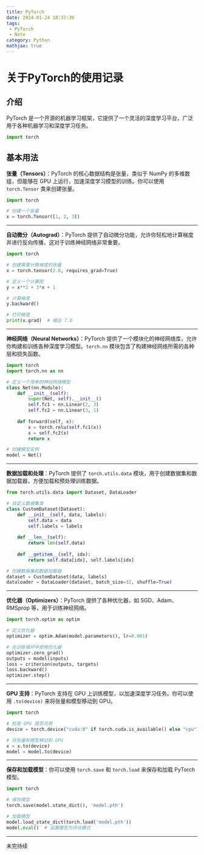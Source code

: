 ```yaml
---
title: PyTorch
date: 2024-01-24 18:37:30
tags:
 - PyTorch
 - Note
category: Python
mathjax: true
---
```


# 关于PyTorch的使用记录

## 介绍

PyTorch 是一个开源的机器学习框架，它提供了一个灵活的深度学习平台，广泛用于各种机器学习和深度学习任务。

```python
import torch
```


## 基本用法

**张量（Tensors）**：PyTorch 的核心数据结构是张量，类似于 NumPy 的多维数组，但能够在 GPU 上运行，加速深度学习模型的训练。你可以使用 `torch.Tensor` 类来创建张量。

```python
import torch

# 创建一个张量
x = torch.Tensor([1, 2, 3])
```

---

**自动微分（Autograd）**：PyTorch 提供了自动微分功能，允许你轻松地计算梯度并进行反向传播，这对于训练神经网络非常重要。

```python
import torch

# 创建需要计算梯度的张量
x = torch.tensor(2.0, requires_grad=True)

# 定义一个计算图
y = x**2 + 3*x + 1

# 计算梯度
y.backward()

# 打印梯度
print(x.grad)  # 输出 7.0
```

---

**神经网络（Neural Networks）**：PyTorch 提供了一个模块化的神经网络库，允许你构建和训练各种深度学习模型。`torch.nn` 模块包含了构建神经网络所需的各种层和损失函数。

```python
import torch
import torch.nn as nn

# 定义一个简单的神经网络模型
class Net(nn.Module):
    def __init__(self):
        super(Net, self).__init__()
        self.fc1 = nn.Linear(2, 3)
        self.fc2 = nn.Linear(3, 1)
        
    def forward(self, x):
        x = torch.relu(self.fc1(x))
        x = self.fc2(x)
        return x

# 创建模型实例
model = Net()
```

---

**数据加载和处理**：PyTorch 提供了 `torch.utils.data` 模块，用于创建数据集和数据加载器，方便加载和预处理训练数据。

```python
from torch.utils.data import Dataset, DataLoader

# 自定义数据集类
class CustomDataset(Dataset):
    def __init__(self, data, labels):
        self.data = data
        self.labels = labels
    
    def __len__(self):
        return len(self.data)
    
    def __getitem__(self, idx):
        return self.data[idx], self.labels[idx]

# 创建数据集和数据加载器
dataset = CustomDataset(data, labels)
dataloader = DataLoader(dataset, batch_size=32, shuffle=True)
```

---

**优化器（Optimizers）**：PyTorch 提供了各种优化器，如 SGD、Adam、RMSprop 等，用于训练神经网络。

```python
import torch.optim as optim

# 定义优化器
optimizer = optim.Adam(model.parameters(), lr=0.001)

# 在训练循环中使用优化器
optimizer.zero_grad()
outputs = model(inputs)
loss = criterion(outputs, targets)
loss.backward()
optimizer.step()
```

---

**GPU 支持**：PyTorch 支持在 GPU 上训练模型，以加速深度学习任务。你可以使用 `.to(device)` 来将张量和模型移动到 GPU。

```python
import torch

# 检查 GPU 是否可用
device = torch.device("cuda:0" if torch.cuda.is_available() else "cpu")

# 将张量和模型移动到 GPU
x = x.to(device)
model = model.to(device)
```

---

**保存和加载模型**：你可以使用 `torch.save` 和 `torch.load` 来保存和加载 PyTorch 模型。

```python
import torch

# 保存模型
torch.save(model.state_dict(), 'model.pth')

# 加载模型
model.load_state_dict(torch.load('model.pth'))
model.eval()  # 设置模型为评估模式
```

---

未完待续

